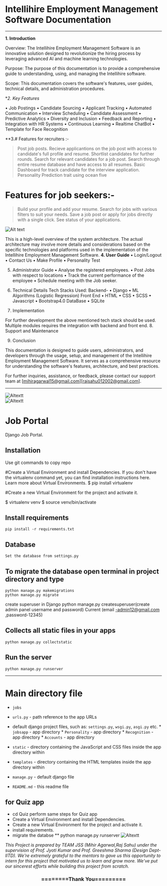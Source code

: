 # Intellihire Employment Management Software Documentation

-------------------------------------------------------------------------------------------------------------------------------------------------------------------------------------------------------------------


**1. Introduction**

Overview: The Intellihire Employment Management Software is an innovative solution designed to revolutionize the hiring process by leveraging advanced AI and machine learning technologies.

Purpose: The purpose of this documentation is to provide a comprehensive guide to understanding, using, and managing the Intellihire software.

Scope: This documentation covers the software's features, user guides, technical details, and administration procedures.

**2. Key Features*

•	Job Postings
•	Candidate Sourcing
•	Applicant Tracking
•	Automated Communication
•	Interview Scheduling
•	Candidate Assessment
•	Predictive Analytics
•	Diversity and Inclusion
•	Feedback and Reporting
•	Integration with HR Systems
•	Continuous Learning
•	Realtime ChatBot
•	Template for Face Recognition


**3.# Features for recruiters :-
>Post job posts.
>Recieve applicantions on the job post with access to candidate's full profile and resume.
>Shortlist candidates for further rounds.
>Search for relevant candidates for a job post.
>Search through entire resume database and have access to all resumes.
>Basic Dashboard for track candidate for the interview application.
>Personality Prediction trait using ocean five

# Features for job seekers:-
>Build your profile and add your resume.
>Search for jobs with various filters to suit your needs.
>Save a job post or apply for jobs directly with a single click.
>See status of your applications.

![Alt text](carousel-1.jpg)

This is a high-level overview of the system architecture. The actual architecture may involve more details and considerations based on the specific technologies and platforms used in the implementation of the Intellihire Employment Management Software.
**4. User Guide**
•	Login/Logout
•	Contact Us
•	Make Profile
•	Personality Test

5. Administrator Guide
•	Analyse the registered employees.
•	Post Jobs with respect to locations
•	Track the current performance of the employee
•	Schedule meeting with the Job seeker.
6. Technical Details
Tech Stacks Used:
Backend-
•	Django
•	ML Algorithms (Logistic Regression)
Front End
•	HTML
•	CSS
•	SCSS
•	Javascript
•	Bootstrap4.0
DataBase
•	SQLite


7. Implementation

For further development the above mentioned tech stack should be used. Multiple modules requires the integration with backend and front end. 
8. Support and Maintenance

9. Conclusion

This documentation is designed to guide users, administrators, and developers through the usage, setup, and management of the Intellihire Employment Management Software. It serves as a comprehensive resource for understanding the software's features, architecture, and best practices.

For further inquiries, assistance, or feedback, please contact our support team at [mihiragarwal15@gmail.com][rajsahu012002@gmail.com].

--------------------------------------------------------------------------------------------------------------------------------------------------------------------------------------------------------------------
![Altextt ](https://github.com/mihiragarwal92/Intellihire-IITD/blob/main/landing%20main.png?raw=true)    
![Altextt ](https://github.com/mihiragarwal92/Intellihire-IITD/blob/main/signup.png) 

# Job Portal
Django Job Portal.       


## Installation 
 Use git commands to copy repo

#Create a Virtual Environment and install Dependencies.
If you don't have the virtualenv command yet, you can find installation instructions here. Learn more about Virtual Environments.
$ pip install virtualenv

#Create a new Virtual Environment for the project and activate it.

$ virtualenv venv
$ source venv/bin/activate

## Install requirements

```
pip install -r requirements.txt
```
## Database

```
Set the database from settings.py
```

## To migrate the database open terminal in project directory and type
```
python manage.py makemigrations
python manage.py migrate
```
create superuser in Django
python manage.py createsuperuser(create admin panel username and password)
Current (email -admin12@gmail.com ,password-12345)

## Collects all static files in your apps
```
python manage.py collectstatic
```

## Run the server
```
python manage.py runserver
```
---------------------------------------------------------------------------------------------------------------------------------------------------------------------------------------------------------------------------

# Main directory file

*   `jobs`
 * `urls.py` - path reference to the app URLs
 * default django project files, such as: `settings.py`, `wsgi.py`, `asgi.py` etc.
		* `jobsapp` - app directory
		*  `Personality` - app directory
		* `Recognition` - app directory
		* `Accounts` - app directory


  * `static` - directory containing the JavaScript and CSS files inside the app directory within
        
  * `templates` - directory containing the HTML templates inside the app directory within
   
  * `manage.py` - default django file
  * `README.md` - this readme file

## for Quiz app
* cd Quiz
perform same steps for Quiz app
* Create a Virtual Environment and install Dependencies.
* Create a new Virtual Environment for the project and activate it.
* install requirements.
* migrate the databse
** python manage.py runserver
![Altextt ](https://github.com/mihiragarwal92/Intellihire-IITD/blob/main/Landing%20page.png)    

*This Project is prepared by TEAM JSS (Mihir Agarwal,Raj Sahu) under the supervision of Prof. Jyoti Kumar and Prof. Greeshma Sharma (Design Dept-IITD). We're extremely grateful to the mentors to gave us this opportunity to intern for this project that motivated us to learn and grow more. We've put our sincerest efforts while building this project from scratch.*

<div align="center">
    <h3>========Thank You=========</h3>
</div>







